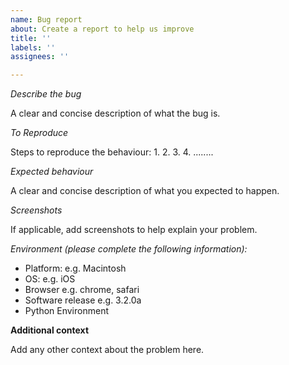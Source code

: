 ```yaml
---
name: Bug report
about: Create a report to help us improve
title: ''
labels: ''
assignees: ''

---
```


*Describe the bug*

A clear and concise description of what the bug is.

*To Reproduce*

Steps to reproduce the behaviour:
1.
2. 
3. 
4. ........

*Expected behaviour*

A clear and concise description of what you expected to happen.

*Screenshots*

If applicable, add screenshots to help explain your problem.

*Environment (please complete the following information):*
- Platform: e.g. Macintosh
- OS: e.g. iOS
- Browser e.g. chrome, safari
- Software release e.g. 3.2.0a
- Python Environment

**Additional context**

Add any other context about the problem here.
